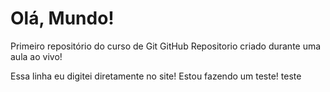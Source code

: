 # Olá, Mundo!
 Primeiro repositório do curso de Git GitHub
Repositorio criado durante uma aula ao vivo!

Essa linha eu digitei diretamente no site!
Estou fazendo um teste!
teste